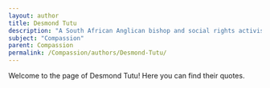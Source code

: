 ```yaml
---
layout: author
title: Desmond Tutu
description: "A South African Anglican bishop and social rights activist who advocates for reconciliation and compassion through his teachings and writings."
subject: "Compassion"
parent: Compassion
permalink: /Compassion/authors/Desmond-Tutu/
---
```


Welcome to the page of Desmond Tutu! Here you can find their quotes.
